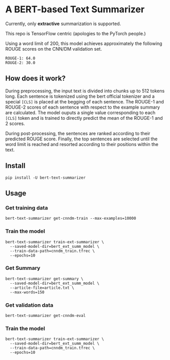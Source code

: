 # A BERT-based Text Summarizer

Currently, only **extractive** summarization is supported.

This repo is TensorFlow centric (apologies to the PyTorch people.)

Using a word limit of 200, this model achieves approximately the following ROUGE scores on the CNN/DM validation set.

```buildoutcfg
ROUGE-1: 64.0
ROUGE-2: 30.0
```
## How does it work?

During preprocessing, the input text is divided into chunks up to 512 tokens long. Each sentence is
 tokenized using the bert official tokenizer and a special `[CLS]` is placed 
 at the begging of each sentence. The ROUGE-1 and ROUGE-2 scores of each sentence with 
 respect to the example summary are calculated. The model ouputs a single value corresponding to each `[CLS]` token and is
 trained to directly predict the mean of the ROUGE-1 and 2 scores. 
 
 During post-processing, the sentences are ranked according to their
 predicted ROUGE score. Finally, the top sentences are selected until the 
 word limit is reached and resorted according to their positions within the text.
 
## Install
```buildoutcfg
pip install -U bert-text-summarizer
```

## Usage

### Get training data

```buildoutcfg
bert-text-summarizer get-cnndm-train --max-examples=10000
```

### Train the model

```buildoutcfg
bert-text-summarizer train-ext-summarizer \
  --saved-model-dir=bert_ext_summ_model \
  --train-data-path=cnndm_train.tfrec \
  --epochs=10
```

### Get Summary

```buildoutcfg
bert-text-summarizer get-summary \
  --saved-model-dir=bert_ext_summ_model \
  --article-file=article.txt \
  --max-words=150
```

### Get validation data

```buildoutcfg
bert-text-summarizer get-cnndm-eval
```

### Train the model

```buildoutcfg
bert-text-summarizer train-ext-summarizer \
  --saved-model-dir=bert_ext_summ_model \
  --train-data-path=cnndm_train.tfrec \
  --epochs=10